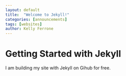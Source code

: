 ```yaml
---
layout: default
title:  "Welcome to Jekyll!"
categories: [announcements]
tags: [websites]
author: Kelly Ferrone
---
```


# Getting Started with Jekyll

I am building my site with Jekyll on Gihub for free. 